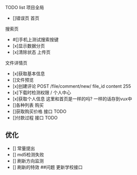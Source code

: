 TODO list
项目全局
- []错误页
首页

搜索页
- #[]手机上测试搜索按键
- [x]显示数据分页
- [x]清除状态
上传页

文件详情页
- [x]获取基本信息
- []文件预览
- [x]创建评论                          POST /file/comment/new/    file_id content 255
- [x]下载时检测权限                     /
个人中心
- [x]获取个人信息 这里和首页是一样的吗? 一样的话存到vux中
- []各种列表
购买
- []获取购买价格  接口  TODO
- []付款过程      接口  TODO
## 优化
- [] 常量提出
- [] md5检测失败
- [] 刷新方向监测
- [] 刷新的特效
##问题
更新学校接口
